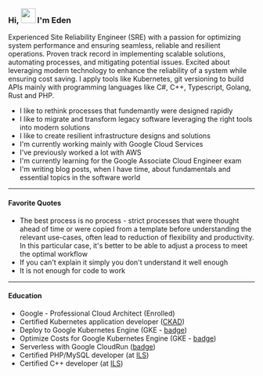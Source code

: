 ### Hi, <img src="https://media.giphy.com/media/hvRJCLFzcasrR4ia7z/giphy.gif" width="30px"> I'm Eden

Experienced Site Reliability Engineer (SRE) with a passion for optimizing system performance and ensuring seamless, reliable and resilient operations. Proven track record in implementing scalable solutions, automating processes, and mitigating potential issues. Excited about leveraging modern technology to enhance the reliability of a system while ensuring cost saving. I apply tools like Kubernetes, git versioning to build APIs mainly with programming languages like C#, C++, Typescript, Golang, Rust and PHP.

- I like to rethink processes that fundemantly were designed rapidly
- I like to migrate and transform legacy software leveraging the right tools into modern solutions
- I like to create resilient infrastructure designs and solutions
- I'm currently working mainly with Google Cloud Services
- I've previously worked a lot with AWS
- I'm currently learning for the Google Associate Cloud Engineer exam
- I'm writing blog posts, when I have time, about fundamentals and essential topics in the software world

---

#### Favorite Quotes
- The best process is no process - strict processes that were thought ahead of time or were copied from a template before understanding the relevant use-cases, often lead to reduction of flexibility and productivity. In this particular case, it's better to be able to adjust a process to meet the optimal workflow
- If you can't explain it simply you don't understand it well enough
- It is not enough for code to work

---

#### Education
- Google - Professional Cloud Architect (Enrolled)
- Certified Kubernetes application developer ([CKAD](https://www.credly.com/badges/1f01b62c-9508-4c65-b95e-68d3433cf2f1?source=linked_in_profile))
- Deploy to Google Kubernetes Engine (GKE - [badge](https://run.qwiklabs.com/public_profiles/83314961-d414-4bc6-ac8f-3eb5a2ce81c1/badges/1205398))
- Optimize Costs for Google Kubernetes Engine (GKE - [badge](https://run.qwiklabs.com/public_profiles/83314961-d414-4bc6-ac8f-3eb5a2ce81c1/badges/1256651))
- Serverless with Google CloudRun ([badge](https://run.qwiklabs.com/public_profiles/83314961-d414-4bc6-ac8f-3eb5a2ce81c1/badges/1234390))
- Certified PHP/MySQL developer (at [ILS](https://www.ils.de))
- Certified C++ developer (at [ILS](https://www.ils.de))
